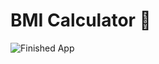 

# BMI Calculator 💪




![Finished App](https://github.com/londonappbrewery/Images/blob/master/bmi-calc-demo.gif)
